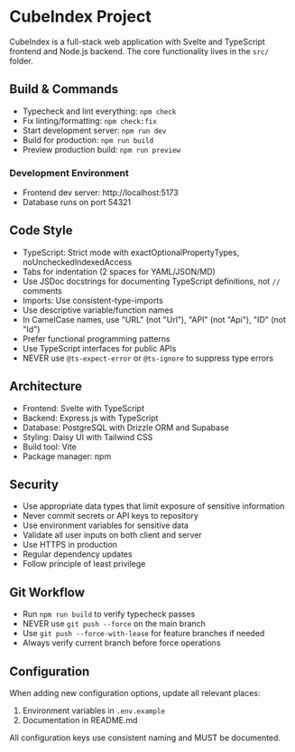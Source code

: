# CubeIndex Project

CubeIndex is a full-stack web application with Svelte and TypeScript frontend and Node.js backend.
The core functionality lives in the `src/` folder.

## Build & Commands

- Typecheck and lint everything: `npm check`
- Fix linting/formatting: `npm check:fix`
- Start development server: `npm run dev`
- Build for production: `npm run build`
- Preview production build: `npm run preview`

### Development Environment

- Frontend dev server: http://localhost:5173
- Database runs on port 54321

## Code Style

- TypeScript: Strict mode with exactOptionalPropertyTypes, noUncheckedIndexedAccess
- Tabs for indentation (2 spaces for YAML/JSON/MD)
- Use JSDoc docstrings for documenting TypeScript definitions, not `//` comments
- Imports: Use consistent-type-imports
- Use descriptive variable/function names
- In CamelCase names, use "URL" (not "Url"), "API" (not "Api"), "ID" (not "Id")
- Prefer functional programming patterns
- Use TypeScript interfaces for public APIs
- NEVER use `@ts-expect-error` or `@ts-ignore` to suppress type errors

## Architecture

- Frontend: Svelte with TypeScript
- Backend: Express.js with TypeScript
- Database: PostgreSQL with Drizzle ORM and Supabase
- Styling: Daisy UI with Tailwind CSS
- Build tool: Vite
- Package manager: npm

## Security

- Use appropriate data types that limit exposure of sensitive information
- Never commit secrets or API keys to repository
- Use environment variables for sensitive data
- Validate all user inputs on both client and server
- Use HTTPS in production
- Regular dependency updates
- Follow principle of least privilege

## Git Workflow

- Run `npm run build` to verify typecheck passes
- NEVER use `git push --force` on the main branch
- Use `git push --force-with-lease` for feature branches if needed
- Always verify current branch before force operations

## Configuration

When adding new configuration options, update all relevant places:
1. Environment variables in `.env.example`
2. Documentation in README.md

All configuration keys use consistent naming and MUST be documented.